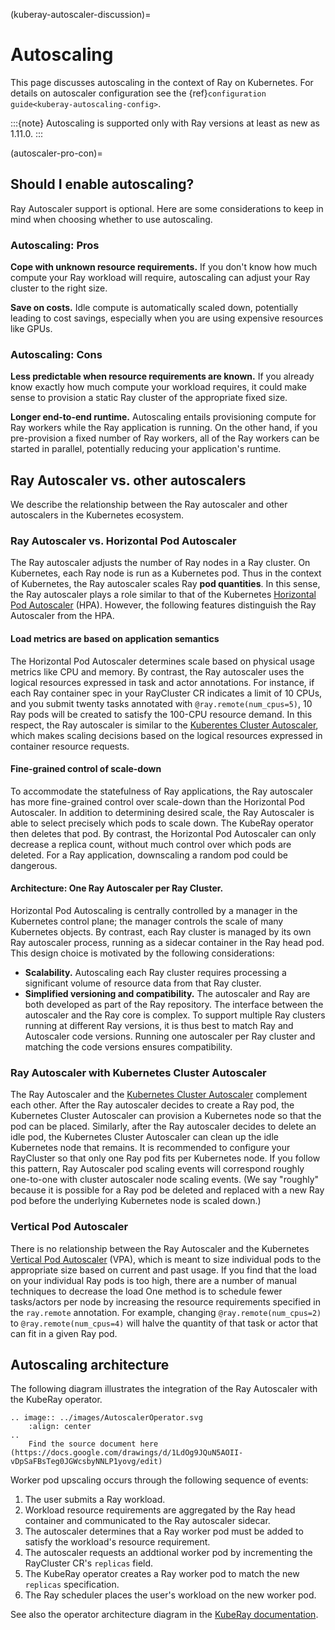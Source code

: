 (kuberay-autoscaler-discussion)=
# Autoscaling
This page discusses autoscaling in the context of Ray on Kubernetes.
For details on autoscaler configuration see the {ref}`configuration guide<kuberay-autoscaling-config>`.

:::{note}
Autoscaling is supported only with Ray versions at least
as new  as 1.11.0.
:::

(autoscaler-pro-con)=
## Should I enable autoscaling?
Ray Autoscaler support is optional.
Here are some considerations to keep in mind when choosing whether to use autoscaling.

### Autoscaling: Pros
**Cope with unknown resource requirements.** If you don't know how much compute your Ray
workload will require, autoscaling can adjust your Ray cluster to the right size.

**Save on costs.** Idle compute is automatically scaled down, potentially leading to cost savings,
especially when you are using expensive resources like GPUs.

### Autoscaling: Cons
**Less predictable when resource requirements are known.** If you already know exactly
how much compute your workload requires, it could make sense to provision a static Ray cluster
of the appropriate fixed size.

**Longer end-to-end runtime.** Autoscaling entails provisioning compute for Ray workers
while the Ray application is running. On the other hand, if you pre-provision a fixed
number of Ray workers, all of the Ray workers can be started in parallel, potentially reducing your application's
runtime.

## Ray Autoscaler vs. other autoscalers
We describe the relationship between the Ray autoscaler and other autoscalers in the Kubernetes
ecosystem.

### Ray Autoscaler vs. Horizontal Pod Autoscaler
The Ray autoscaler adjusts the number of Ray nodes in a Ray cluster.
On Kubernetes, each Ray node is run as a Kubernetes pod. Thus in the context of Kubernetes,
the Ray autoscaler scales Ray **pod quantities**. In this sense, the Ray autoscaler
plays a role similar to that of the Kubernetes
[Horizontal Pod Autoscaler](https://kubernetes.io/docs/tasks/run-application/horizontal-pod-autoscale/) (HPA).
However, the following features distinguish the Ray Autoscaler from the HPA.
#### Load metrics are based on application semantics
The Horizontal Pod Autoscaler determines scale based on physical usage metrics like CPU
and memory. By contrast, the Ray autoscaler uses the logical resources expressed in
task and actor annotations. For instance, if each Ray container spec in your RayCluster CR indicates
a limit of 10 CPUs, and you submit twenty tasks annotated with `@ray.remote(num_cpus=5)`,
10 Ray pods will be created to satisfy the 100-CPU resource demand.
In this respect, the Ray autoscaler is similar to the
[Kuberentes Cluster Autoscaler](https://github.com/kubernetes/autoscaler/tree/master/cluster-autoscaler),
which makes scaling decisions based on the logical resources expressed in container
resource requests.
#### Fine-grained control of scale-down
To accommodate the statefulness of Ray applications, the Ray autoscaler has more
fine-grained control over scale-down than the Horizontal Pod Autoscaler. In addition to
determining desired scale, the Ray Autoscaler is able to select precisely which pods
to scale down. The KubeRay operator then deletes that pod.
By contrast, the Horizontal Pod Autoscaler can only decrease a replica count, without much
control over which pods are deleted. For a Ray application, downscaling a random
pod could be dangerous.
#### Architecture: One Ray Autoscaler per Ray Cluster.
Horizontal Pod Autoscaling is centrally controlled by a manager in the Kubernetes control plane;
the manager controls the scale of many Kubernetes objects.
By contrast, each Ray cluster is managed by its own Ray autoscaler process,
running as a sidecar container in the Ray head pod. This design choice is motivated
by the following considerations:
- **Scalability.** Autoscaling each Ray cluster requires processing a significant volume of resource
  data from that Ray cluster.
- **Simplified versioning and compatibility.** The autoscaler and Ray are both developed
  as part of the Ray repository. The interface between the autoscaler and the Ray core is complex.
  To support multiple Ray clusters running at different Ray versions, it is thus best to match
  Ray and Autoscaler code versions. Running one autoscaler per Ray cluster and matching the code versions
  ensures compatibility.

### Ray Autoscaler with Kubernetes Cluster Autoscaler
The Ray Autoscaler and the
[Kubernetes Cluster Autoscaler](https://github.com/kubernetes/autoscaler/tree/master/cluster-autoscaler)
complement each other.
After the Ray autoscaler decides to create a Ray pod, the Kubernetes Cluster Autoscaler
can provision a Kubernetes node so that the pod can be placed.
Similarly, after the Ray autoscaler decides to delete an idle pod, the Kubernetes
Cluster Autoscaler can clean up the idle Kubernetes node that remains.
It is recommended to configure your RayCluster so that only one Ray pod fits per Kubernetes node.
If you follow this pattern, Ray Autoscaler pod scaling events will correspond roughly one-to-one with cluster autoscaler
node scaling events. (We say "roughly" because it is possible for a Ray pod be deleted and replaced
with a new Ray pod before the underlying Kubernetes node is scaled down.)


### Vertical Pod Autoscaler
There is no relationship between the Ray Autoscaler and the Kubernetes
[Vertical Pod Autoscaler](https://github.com/kubernetes/autoscaler/tree/master/vertical-pod-autoscaler) (VPA),
which is meant to size individual pods to the appropriate size based on current and past usage.
If you find that the load on your individual Ray pods is too high, there are a number
of manual techniques to decrease the load
One method is to schedule fewer tasks/actors per node by increasing the resource
requirements specified in the `ray.remote` annotation.
For example, changing `@ray.remote(num_cpus=2)` to `@ray.remote(num_cpus=4)`
will halve the quantity of that task or actor that can fit in a given Ray pod.

## Autoscaling architecture
The following diagram illustrates the integration of the Ray Autoscaler
with the KubeRay operator.

```{eval-rst}
.. image:: ../images/AutoscalerOperator.svg
    :align: center
..
    Find the source document here (https://docs.google.com/drawings/d/1LdOg9JQuN5AOII-vDpSaFBsTeg0JGWcsbyNNLP1yovg/edit)
```

Worker pod upscaling occurs through the following sequence of events:
1. The user submits a Ray workload.
2. Workload resource requirements are aggregated by the Ray head container
   and communicated to the Ray autoscaler sidecar.
3. The autoscaler determines that a Ray worker pod must be added to satisfy the workload's resource requirement.
4. The autoscaler requests an addtional worker pod by incrementing the RayCluster CR's `replicas` field.
5. The KubeRay operator creates a Ray worker pod to match the new `replicas` specification.
6. The Ray scheduler places the user's workload on the new worker pod.

See also the operator architecture diagram in the [KubeRay documentation](https://ray-project.github.io/kuberay/components/operator/).
